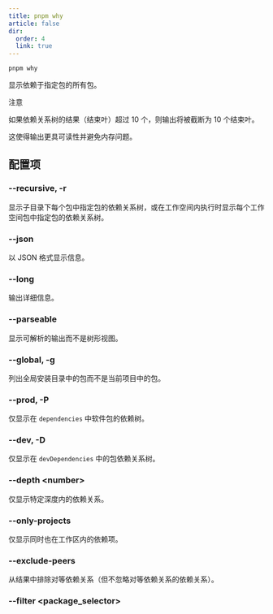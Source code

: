 ```yaml
---
title: pnpm why
article: false
dir:
  order: 4
  link: true
---
```


```bash
pnpm why
```

显示依赖于指定包的所有包。

注意

如果依赖关系树的结果（结束叶）超过 10 个，则输出将被截断为 10 个结束叶。

这使得输出更具可读性并避免内存问题。

## 配置项

### --recursive, -r

显示子目录下每个包中指定包的依赖关系树，或在工作空间内执行时显示每个工作空间包中指定包的依赖关系树。

### --json

以 JSON 格式显示信息。

### --long

输出详细信息。

### --parseable

显示可解析的输出而不是树形视图。

### --global, -g

列出全局安装目录中的包而不是当前项目中的包。

### --prod, -P

仅显示在 `dependencies` 中软件包的依赖树。

### --dev, -D

仅显示在 `devDependencies` 中的包依赖关系树。

### --depth \<number\>

仅显示特定深度内的依赖关系。

### --only-projects

仅显示同时也在工作区内的依赖项。

### --exclude-peers

从结果中排除对等依赖关系（但不忽略对等依赖关系的依赖关系）。

### --filter <package_selector>